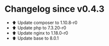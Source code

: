 # Changelog since v0.4.3
- ⬆ Update composer to 1.10.8-r0 
- ⬆ Update php to 7.3.20-r0 
- ⬆ Update nginx to 1.18.0-r0 
- ⬆ Update base to 8.0.1 
